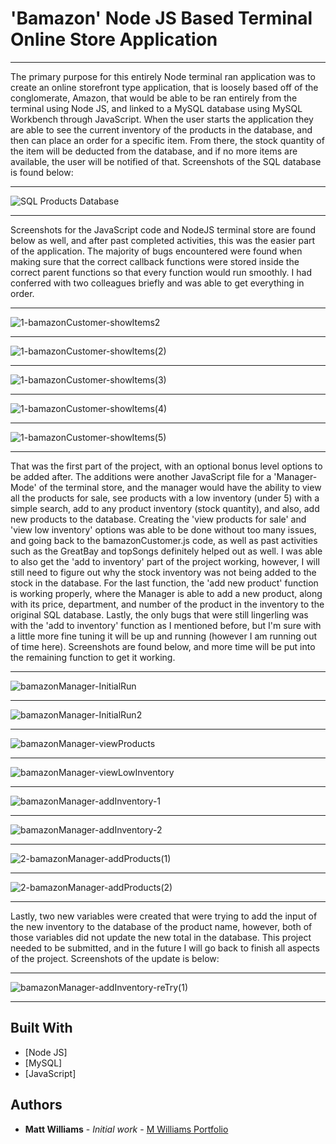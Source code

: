 # 'Bamazon' Node JS Based Terminal Online Store Application
___

The primary purpose for this entirely Node terminal ran application was to create an online storefront type application, that is loosely based off of the conglomerate, Amazon, that would be able to be ran entirely from the terminal using Node JS, and linked to a MySQL database using MySQL Workbench through JavaScript.  When the user starts the application they are able to see the current inventory of the products in the database, and then can place an order for a specific item.  From there, the stock quantity of the item will be deducted from the database, and if no more items are available, the user will be notified of that.  Screenshots of the SQL database is found below:
___
![SQL Products Database](images/bamazonSQL-dB.jpg)
___

Screenshots for the JavaScript code and NodeJS terminal store are found below as well, and after past completed activities, this was the easier part of the application.  The majority of bugs encountered were found when making sure that the correct callback functions were stored inside the correct parent functions so that every function would run smoothly.  I had conferred with two colleagues briefly and was able to get everything in order.
___
![1-bamazonCustomer-showItems2](images/1-bamazonCustomer-showItems.jpg)
___
![1-bamazonCustomer-showItems(2)](images/1-bamazonCustomer-showItems(2).jpg)
___
![1-bamazonCustomer-showItems(3)](images/1-bamazonCustomer-showItems(3).jpg)
___
![1-bamazonCustomer-showItems(4)](images/1-bamazonCustomer-showItems(4).jpg)
___
![1-bamazonCustomer-showItems(5)](images/1-bamazonCustomer-showItems(5).jpg)
___

That was the first part of the project, with an optional bonus level options to be added after.  The additions were another JavaScript file for a 'Manager-Mode' of the terminal store, and the manager would have the ability to view all the products for sale, see products with a low inventory (under 5) with a simple search, add to any product inventory (stock quantity), and also, add new products to the database.  Creating the 'view products for sale' and 'view low inventory' options was able to be done without too many issues, and going back to the bamazonCustomer.js code, as well as past activities such as the GreatBay and topSongs definitely helped out as well.  I was able to also get the 'add to inventory' part of the project working, however, I will still need to figure out why the stock inventory was not being added to the stock in the database.  For the last function, the 'add new product' function is working properly, where the Manager is able to add a new product, along with its price, department, and number of the product in the inventory to the original SQL database.  Lastly, the only bugs that were still lingerling was with the 'add to inventory' function as I mentioned before, but I'm sure with a little more fine tuning it will be up and running (however I am running out of time here).  Screenshots are found below, and more time will be put into the remaining function to get it working.
___
![bamazonManager-InitialRun](images/bamazonManager-InitialRun.jpg)
___
![bamazonManager-InitialRun2](images/bamazonManager-InitialRun2.jpg)
___
![bamazonManager-viewProducts](images/bamazonManager-viewProducts.jpg)
___
![bamazonManager-viewLowInventory](images/bamazonManager-viewLowInventory.jpg)
___
![bamazonManager-addInventory-1](images/bamazonManager-addInventory-1.jpg)
___
![bamazonManager-addInventory-2](images/bamazonManager-addInventory-2.jpg)
___
![2-bamazonManager-addProducts(1)](images/2-bamazonManager-addProducts(1).jpg)
___
![2-bamazonManager-addProducts(2)](images/2-bamazonManager-addProducts(2).jpg)
___

Lastly, two new variables were created that were trying to add the input of the new inventory to the database of the product name, however, both of those variables did not update the new total in the database.  This project needed to be submitted, and in the future I will go back to finish all aspects of the project.  Screenshots of the update is below:
___
![bamazonManager-addInventory-reTry(1)](images/bamazonManager-addInventory-reTry(1).jpg)
___

## Built With

* [Node JS]
* [MySQL]
* [JavaScript]

## Authors

* **Matt Williams** - *Initial work* - [M Williams Portfolio](https://mattwills09.github.io/portfolio.html)
